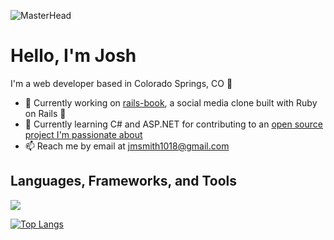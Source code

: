![MasterHead](https://live.staticflickr.com/65535/52185224349_74301fa3f5_k.jpg)

# Hello, I'm Josh

I'm a web developer based in Colorado Springs, CO :mount_fuji:

- :telescope: Currently working on [rails-book](https://github.com/JoshDevHub/rails-book), a social media clone built with Ruby on Rails :gem:
- :seedling: Currently learning C# and ASP.NET for contributing to an [open source project I'm passionate about](https://github.com/leaderboardsgg/leaderboard-backend)
- :mailbox: Reach me by email at jmsmith1018@gmail.com

## Languages, Frameworks, and Tools
[<img src="https://img.shields.io/badge/-Ruby-CC342D?logo=ruby&logoColor=white&style=for-the-badge"/>]()

[![Top Langs](https://github-readme-stats.vercel.app/api/top-langs/?username=JoshDevHub&layout=compact&theme=dracula&langs_count=6)](https://github.com/anuraghazra/github-readme-stats)
